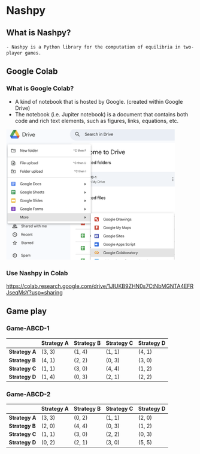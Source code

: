# Nashpy

## What is Nashpy?

    - Nashpy is a Python library for the computation of equilibria in two-player games.

## Google Colab

### What is Google Colab?

  - A kind of notebook that is hosted by Google. (created within Google Drive)
  - The notebook (i.e. Jupiter notebook) is a document that contains both code and rich text elements, such as figures, links, equations, etc.

<img src="../img/2024-11-25-10-23-28.png" width="450px">


### Use Nashpy in Colab

<https://colab.research.google.com/drive/1JIUKB9ZHN0s7CtNbMGNTA4EFRJseqMsY?usp=sharing>


## Game play

### Game-ABCD-1


|             | Strategy A | Strategy B | Strategy C | Strategy D |
|-------------|------------|------------|------------|------------|
| **Strategy A** | (3, 3)    | (1, 4)    | (1, 1)    | (4, 1)    |
| **Strategy B** | (4, 1)    | (2, 2)    | (0, 3)    | (3, 0)    |
| **Strategy C** | (1, 1)    | (3, 0)    | (4, 4)    | (1, 2)    |
| **Strategy D** | (1, 4)    | (0, 3)    | (2, 1)    | (2, 2)    |


### Game-ABCD-2


|             | Strategy A | Strategy B | Strategy C | Strategy D |
|-------------|------------|------------|------------|------------|
| **Strategy A** | (3, 3)    | (0, 2)    | (1, 1)    | (2, 0)    |
| **Strategy B** | (2, 0)    | (4, 4)    | (0, 3)    | (1, 2)    |
| **Strategy C** | (1, 1)    | (3, 0)    | (2, 2)    | (0, 3)    |
| **Strategy D** | (0, 2)    | (2, 1)    | (3, 0)    | (5, 5)    |

